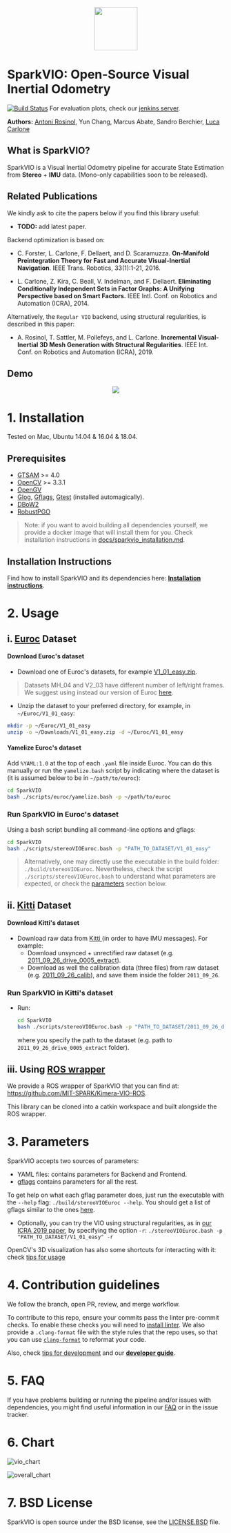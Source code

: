<div align="center">
    <img src="docs/media/sparkvio_logo.png" width="100">
</div>

# SparkVIO: Open-Source Visual Inertial Odometry

[![Build Status](http://ci-sparklab.mit.edu:8080/buildStatus/icon?job=VIO/master)](http://ci-sparklab.mit.edu:8080/job/VIO/job/master/) 
For evaluation plots, check our [jenkins server](http://ci-sparklab.mit.edu:8080/job/VIO/job/master/VIO_20Euroc_20Performance_20Report/plots.html#V1_01_easy).

**Authors:** [Antoni Rosinol](https://www.mit.edu/~arosinol/), Yun Chang, Marcus Abate, Sandro Berchier, [Luca Carlone](https://lucacarlone.mit.edu/)

## What is SparkVIO?

SparkVIO is a Visual Inertial Odometry pipeline for accurate State Estimation from **Stereo** + **IMU** data. (Mono-only capabilities soon to be released).

## Related Publications

We kindly ask to cite the papers below if you find this library useful:

 - **TODO:** add latest paper.

Backend optimization is based on:

 - C. Forster, L. Carlone, F. Dellaert, and D. Scaramuzza. **On-Manifold Preintegration Theory for Fast and Accurate Visual-Inertial Navigation**. IEEE Trans. Robotics, 33(1):1-21, 2016.

 - L. Carlone, Z. Kira, C. Beall, V. Indelman, and F. Dellaert. **Eliminating Conditionally Independent Sets in Factor Graphs: A Unifying Perspective based on Smart Factors.** IEEE Intl. Conf. on Robotics and Automation (ICRA), 2014.

Alternatively, the `Regular VIO` backend, using structural regularities, is described in this paper:

- A. Rosinol, T. Sattler, M. Pollefeys, and L. Carlone. **Incremental Visual-Inertial 3D Mesh Generation with Structural Regularities**. IEEE Int. Conf. on Robotics and Automation (ICRA), 2019.

## Demo

<div align="center">
  <img src="docs/media/SparkVIO_ROS_mesh.gif"/>
</div>

# 1. Installation

Tested on Mac, Ubuntu 14.04 & 16.04 & 18.04.

## Prerequisites

- [GTSAM](https://github.com/borglab/gtsam) >= 4.0
- [OpenCV](https://github.com/opencv/opencv) >= 3.3.1
- [OpenGV](https://github.com/laurentkneip/opengv)
- [Glog](http://rpg.ifi.uzh.ch/docs/glog.html), [Gflags](https://gflags.github.io/gflags/), [Gtest](https://github.com/google/googletest/blob/master/googletest/docs/primer.md) (installed automagically).
- [DBoW2](https://github.com/dorian3d/DBoW2)
- [RobustPGO](https://github.com/MIT-SPARK/RobustPGO)

> Note: if you want to avoid building all dependencies yourself, we provide a docker image that will install them for you. Check installation instructions in [docs/sparkvio_installation.md](./docs/sparkvio_installation.md).

## Installation Instructions

Find how to install SparkVIO and its dependencies here: **[Installation instructions](./docs/sparkvio_installation.md)**.

# 2. Usage

## i. [Euroc](http://projects.asl.ethz.ch/datasets/doku.php?id=kmavvisualinertialdatasets) Dataset

#### Download Euroc's dataset

- Download one of Euroc's datasets, for example [V1_01_easy.zip](http://robotics.ethz.ch/~asl-datasets/ijrr_euroc_mav_dataset/vicon_room1/V1_01_easy/V1_01_easy.zip).

> Datasets MH_04 and V2_03 have different number of left/right frames. We suggest using instead our version of Euroc [here](https://drive.google.com/open?id=1_kwqHojvBusHxilcclqXh6haxelhJW0O).

- Unzip the dataset to your preferred directory, for example, in `~/Euroc/V1_01_easy`:
```bash
mkdir -p ~/Euroc/V1_01_easy
unzip -o ~/Downloads/V1_01_easy.zip -d ~/Euroc/V1_01_easy
```

#### Yamelize Euroc's dataset
Add `%YAML:1.0` at the top of each `.yaml` file inside Euroc.
You can do this manually or run the `yamelize.bash` script by indicating where the dataset is (it is assumed below to be in `~/path/to/euroc`):
```bash
cd SparkVIO
bash ./scripts/euroc/yamelize.bash -p ~/path/to/euroc
```

### Run SparkVIO in Euroc's dataset

Using a bash script bundling all command-line options and gflags:

```bash
cd SparkVIO
bash ./scripts/stereoVIOEuroc.bash -p "PATH_TO_DATASET/V1_01_easy"
```

> Alternatively, one may directly use the executable in the build folder:
`./build/stereoVIOEuroc`. Nevertheless, check the script `./scripts/stereoVIOEuroc.bash` to understand what parameters are expected, or check the [parameters](#Parameters) section below.

## ii. [Kitti](http://www.cvlibs.net/datasets/kitti/raw_data.php) Dataset

#### Download Kitti's dataset

- Download raw data from [Kitti ](http://www.cvlibs.net/datasets/kitti/raw_data.php?type=residential) (in order to have IMU messages). For example:
  - Download unsynced + unrectified raw dataset (e.g. [2011\_09\_26\_drive\_0005\_extract](https://s3.eu-central-1.amazonaws.com/avg-kitti/raw_data/2011_09_26_drive_0005/2011_09_26_drive_0005_extract.zip)).
  - Download as well the calibration data (three files) from raw dataset (e.g. [2011\_09\_26\_calib](https://s3.eu-central-1.amazonaws.com/avg-kitti/raw_data/2011_09_26_calib.zip)), and save them inside the folder `2011_09_26`.

### Run SparkVIO in Kitti's dataset

- Run:
  ```bash
  cd SparkVIO
  bash ./scripts/stereoVIOEuroc.bash -p "PATH_TO_DATASET/2011_09_26_drive_0005_extract" -d 1
  ```
   where you specify the path to the dataset (e.g. path to `2011_09_26_drive_0005_extract` folder).

## iii. Using [ROS wrapper](https://github.com/MIT-SPARK/Kimera-VIO-ROS)

We provide a ROS wrapper of SparkVIO that you can find at: https://github.com/MIT-SPARK/Kimera-VIO-ROS.

This library can be cloned into a catkin workspace and built alongside the ROS wrapper.

# 3. Parameters
SparkVIO accepts two sources of parameters:
- YAML files: contains parameters for Backend and Frontend.
- [gflags](https://gflags.github.io/gflags/) contains parameters for all the rest.

To get help on what each gflag parameter does, just run the executable with the `--help` flag: `./build/stereoVIOEuroc --help`. You should get a list of gflags similar to the ones [here](./docs/gflags_parameters.md).

  - Optionally, you can try the VIO using structural regularities, as in [our ICRA 2019 paper](https://ieeexplore.ieee.org/abstract/document/8794456), by specifying the option ```-r```: ```./stereoVIOEuroc.bash -p "PATH_TO_DATASET/V1_01_easy" -r```

OpenCV's 3D visualization has also some shortcuts for interacting with it: check [tips for usage](./docs/tips_usage.md) 

# 4. Contribution guidelines

We follow the branch, open PR, review, and merge workflow.

To contribute to this repo, ensure your commits pass the linter pre-commit checks.
To enable these checks you will need to [install linter](./docs/linter_installation.md).
We also provide a `.clang-format` file with the style rules that the repo uses, so that you can use [`clang-format`](https://clang.llvm.org/docs/ClangFormat.html) to reformat your code.

Also, check [tips for development](./docs/tips_development.md) and our **[developer guide](./docs/developer_guide.md)**.

# 5. FAQ
  If you have problems building or running the pipeline and/or issues with dependencies, you might find useful information in our [FAQ](./docs/faq.md) or in the issue tracker.

# 6. Chart

![vio_chart](./docs/media/sparkvio_chart.png)

![overall_chart](./docs/media/kimera_chart_23.jpeg)

# 7. BSD License

SparkVIO is open source under the BSD license, see the [LICENSE.BSD](LICENSE.BSD) file.
